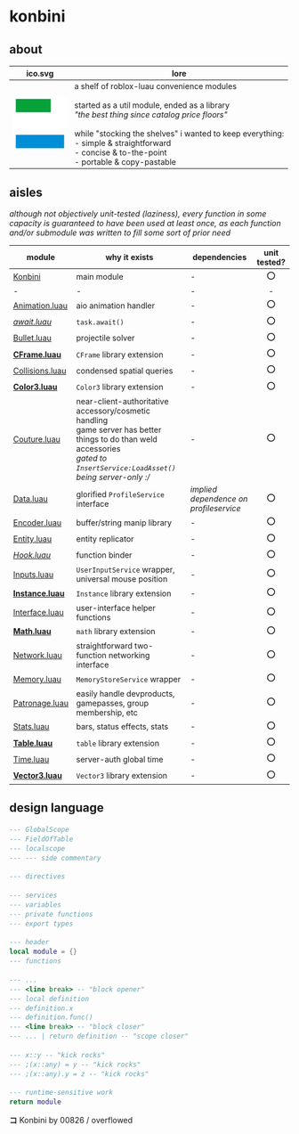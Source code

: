 # konbini

## about

|ico.svg|lore|
|-|-|
|<img src="./konbini-ico.svg" width="96"/>|a shelf of roblox-luau convenience modules<br><br>started as a util module, ended as a library<br>*"the best thing since catalog price floors"*<br><br>while "stocking the shelves" i wanted to keep everything:<br>- simple & straightforward<br>- concise & to-the-point<br>- portable & copy-pastable|

## aisles

*although not objectively unit-tested (laziness), every function in some capacity is guaranteed to have been used at least once, as each function and/or submodule was written to fill some sort of prior need*

|module|why it exists|dependencies|unit tested?|
|-|-|-|:-:|
|[Konbini](./Konbini/init.luau)|main module|-|⭕|
|-|-|-|-|
|[Animation.luau](./Konbini/Animation/init.luau)|aio animation handler|-|⭕|
|*[await.luau](./Konbini/await/init.luau)*|`task.await()`|-|⭕|
|[Bullet.luau](./Konbini/Bullet/init.luau)|projectile solver|-|⭕|
|**[CFrame.luau](./Konbini/CFrame/init.luau)**|`CFrame` library extension|-|⭕|
|[Collisions.luau](./Konbini/Collisions/init.luau)|condensed spatial queries|-|⭕|
|**[Color3.luau](./Konbini/Color3/init.luau)**|`Color3` library extension|-|⭕|
|[Couture.luau](./Konbini/Couture/init.luau)|near-client-authoritative accessory/cosmetic handling<br>game server has better things to do than weld accessories<br>*gated to `InsertService:LoadAsset()` being server-only :/*|-|⭕|
|[Data.luau](./Konbini/Data/init.luau)|glorified `ProfileService` interface|*implied dependence on profileservice*|⭕|
|[Encoder.luau](./Konbini/Encoder/init.luau)|buffer/string manip library|-|⭕|
|[Entity.luau](./Konbini/Entity/init.luau)|entity replicator|-|⭕|
|*[Hook.luau](./Konbini/Hook/init.luau)*|function binder|-|⭕|
|[Inputs.luau](./Konbini/Inputs/init.luau)|`UserInputService` wrapper, universal mouse position|-|⭕|
|**[Instance.luau](./Konbini/Instance/init.luau)**|`Instance` library extension|-|⭕|
|[Interface.luau](./Konbini/Interface/init.luau)|user-interface helper functions|-|⭕|
|**[Math.luau](./Konbini/Math/init.luau)**|`math` library extension|-|⭕|
|[Network.luau](./Konbini/Network/init.luau)|straightforward two-function networking interface|-|⭕|
|[Memory.luau](./Konbini/Memory/init.luau)|`MemoryStoreService` wrapper|-|⭕|
|[Patronage.luau](./Konbini/Patronage/init.luau)|easily handle devproducts, gamepasses, group membership, etc|-|⭕|
|[Stats.luau](./Konbini/Stats/init.luau)|bars, status effects, stats|-|⭕|
|**[Table.luau](./Konbini/Table/init.luau)**|`table` library extension|-|⭕|
|[Time.luau](./Konbini/Tween/init.luau)|server-auth global time|-|⭕|
|**[Vector3.luau](./Konbini/Vector3/init.luau)**|`Vector3` library extension|-|⭕|

## design language

```lua
--- GlobalScope
--- FieldOfTable
--- localscope
--- --- side commentary

--- directives

--- services
--- variables
--- private functions
--- export types

--- header
local module = {}
--- functions

--- ...
--- <line break> -- "block opener"
--- local definition
--- definition.x
--- definition.func()
--- <line break> -- "block closer"
--- ... | return definition -- "scope closer"

--- x::y -- "kick rocks"
--- ;(x::any) = y -- "kick rocks"
--- ;(x::any).y = z -- "kick rocks"

--- runtime-sensitive work
return module
```

**コ** Konbini by 00826 / overflowed
